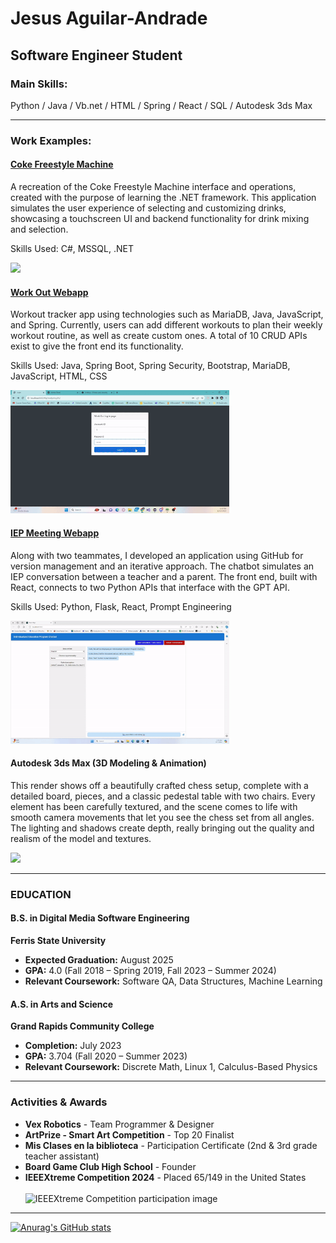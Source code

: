 # Jesus Aguilar-Andrade
## Software Engineer Student
### Main Skills:
Python / Java / Vb.net / HTML / Spring / React / SQL / Autodesk 3ds Max

---
### Work Examples:

#### [Coke Freestyle Machine](https://github.com/Cetykon/Freestyle-Machine-Solution)
A recreation of the Coke Freestyle Machine interface and operations, created with the purpose of 
learning the .NET framework. This application simulates the user experience of selecting and customizing drinks, 
showcasing a touchscreen UI and backend functionality for drink mixing and selection.

Skills Used: C#, MSSQL, .NET 

<img src="https://github.com/user-attachments/assets/7cad39e0-7897-49a0-83db-3ca11017b82a" width="350" />

#### [Work Out Webapp](https://github.com/Cetykon/WorkOut)
Workout tracker app using technologies such as MariaDB, Java, JavaScript, and Spring. 
Currently, users can add different workouts to plan their weekly workout routine, as well as create 
custom ones. A total of 10 CRUD APIs exist to give the front end its functionality.

Skills Used: Java, Spring Boot, Spring Security, Bootstrap, MariaDB, JavaScript, HTML, CSS

<img src="https://github.com/Cetykon/Cetykon/blob/main/WorkOutApp.gif" width="350" />

#### [IEP Meeting Webapp](https://github.com/powerm17/IEP_Chatbot_Frontend)
Along with two teammates, I developed an application using GitHub for version management and an 
iterative approach. The chatbot simulates an IEP conversation between a teacher and a parent. The 
front end, built with React, connects to two Python APIs that interface with the GPT API. 

Skills Used: Python, Flask, React, Prompt Engineering

<img src="https://github.com/Cetykon/Cetykon/blob/main/IEPMeeting.gif" width="350" />

#### Autodesk 3ds Max (3D Modeling & Animation)
This render shows off a beautifully crafted chess setup, complete with a detailed board, pieces, 
and a classic pedestal table with two chairs. Every element has been carefully textured, and 
the scene comes to life with smooth camera movements that let you see the chess set from all angles. 
The lighting and shadows create depth, really bringing out the quality and realism of the model and textures.

<img src="https://github.com/Cetykon/Cetykon/blob/main/Aguilar-Andrade_Jesus_3dxMaxFinal.gif" width="350" />

---
### EDUCATION 

#### **B.S. in Digital Media Software Engineering**  
**Ferris State University**  
- **Expected Graduation:** August 2025  
- **GPA:** 4.0 (Fall 2018 – Spring 2019, Fall 2023 – Summer 2024)  
- **Relevant Coursework:** Software QA, Data Structures, Machine Learning  

#### **A.S. in Arts and Science**  
**Grand Rapids Community College**  
- **Completion:** July 2023  
- **GPA:** 3.704 (Fall 2020 – Summer 2023)  
- **Relevant Coursework:** Discrete Math, Linux 1, Calculus-Based Physics

---
### Activities & Awards
- **Vex Robotics** - Team Programmer & Designer  
- **ArtPrize - Smart Art Competition** - Top 20 Finalist  
- **Mis Clases en la biblioteca** - Participation Certificate (2nd & 3rd grade teacher assistant)  
- **Board Game Club High School** - Founder  
- **IEEEXtreme Competition 2024** - Placed 65/149 in the United States  
  <br>
  <img src="https://github.com/user-attachments/assets/f1b426ae-c634-4caf-b3fc-349b2c6bad71" width="700" alt="IEEEXtreme Competition participation image" />

--- 



[![Anurag's GitHub stats](https://github-readme-stats.vercel.app/api?username=Cetykon)](https://github.com/anuraghazra/github-readme-stats)

